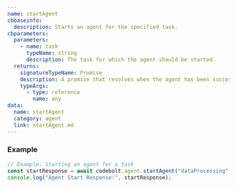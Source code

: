 ```yaml
---
name: startAgent
cbbaseinfo:
  description: Starts an agent for the specified task.
cbparameters:
  parameters:
    - name: task
      typeName: string
      description: The task for which the agent should be started.
  returns:
    signatureTypeName: Promise
    description: A promise that resolves when the agent has been successfully started.
    typeArgs:
      - type: reference
        name: any
data:
  name: startAgent
  category: agent
  link: startAgent.md
---
```

<CBBaseInfo/>
<CBParameters/>

### Example

```js
// Example: Starting an agent for a task
const startResponse = await codebolt.agent.startAgent("dataProcessing");
console.log("Agent Start Response:", startResponse);

```
